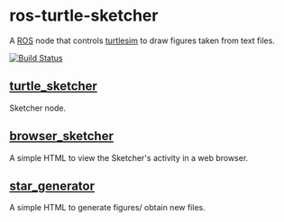 # ros-turtle-sketcher

A [ROS](http://wiki.ros.org/) node that controls [turtlesim](http://wiki.ros.org/turtlesim) to draw figures taken from text files.

[![Build Status](https://travis-ci.com/jubeira/ros-turtle-sketcher.svg?branch=master)](https://travis-ci.com/jubeira/ros-turtle-sketcher)

## [turtle_sketcher](https://github.com/jubeira/ros-turtle-sketcher/tree/master/src)
Sketcher node.

## [browser_sketcher](https://github.com/jubeira/ros-turtle-sketcher/tree/master/src/browser_sketcher)
A simple HTML to view the Sketcher's activity in a web browser.

## [star_generator](https://github.com/jubeira/ros-turtle-sketcher/tree/master/src/star_generator)
A simple HTML to generate figures/ obtain new files.
